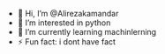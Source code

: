 - 👋 Hi, I’m @Alirezakamandar
- 👀 I’m interested in python
- 🌱 I’m currently learning machinlerning
- ⚡ Fun fact: i dont have fact
<!---
Alirezakamandar/Alirezakamandar is a ✨ special ✨ repository because its `README.md` (this file) appears on your GitHub profile.
You can click the Preview link to take a look at your changes.
--->
